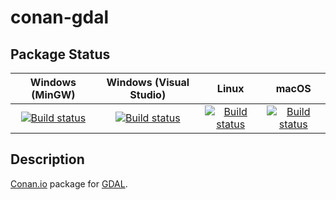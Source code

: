 # conan-gdal

## Package Status

| Windows (MinGW) | Windows (Visual Studio) | Linux | macOS |
|:---------------:|:-----------------------:|:-----:|:-----:|
|[![Build status](https://ci.appveyor.com/api/projects/status/ngwe2ka83m1m0ous/branch/testing%2F3.2.1?svg=true)](https://ci.appveyor.com/project/SpaceIm/conan-gdal)|[![Build status](https://github.com/SpaceIm/conan-gdal/workflows/.github/workflows/windows.yml/badge.svg?branch=testing%2F3.2.1)](https://github.com/SpaceIm/conan-gdal/actions/workflows/windows.yml?query=branch%3Atesting%2F3.2.1)|[![Build status](https://github.com/SpaceIm/conan-gdal/workflows/.github/workflows/linux.yml/badge.svg?branch=testing%2F3.2.1)](https://github.com/SpaceIm/conan-gdal/actions/workflows/linux.yml?query=branch%3Atesting%2F3.2.1)|[![Build status](https://github.com/SpaceIm/conan-gdal/workflows/.github/workflows/macos.yml/badge.svg?branch=testing%2F3.2.1)](https://github.com/SpaceIm/conan-gdal/actions/workflows/macos.yml?query=branch%3Atesting%2F3.2.1)|

## Description

[Conan.io](https://conan.io) package for [GDAL](https://github.com/OSGeo/gdal).
